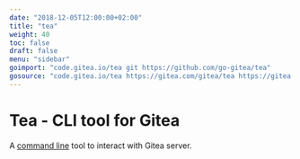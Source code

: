 ```yaml
---
date: "2018-12-05T12:00:00+02:00"
title: "tea"
weight: 40
toc: false
draft: false
menu: "sidebar"
goimport: "code.gitea.io/tea git https://github.com/go-gitea/tea"
gosource: "code.gitea.io/tea https://gitea.com/gitea/tea https://gitea.com/gitea/tea/tree/master{/dir} https://gitea.com/gitea/tea/blob/master{/dir}/{file}#L{line}"
---
```


# Tea - CLI tool for Gitea


A [command line](http://gitea.com/gitea/tea) tool to interact with Gitea server.

